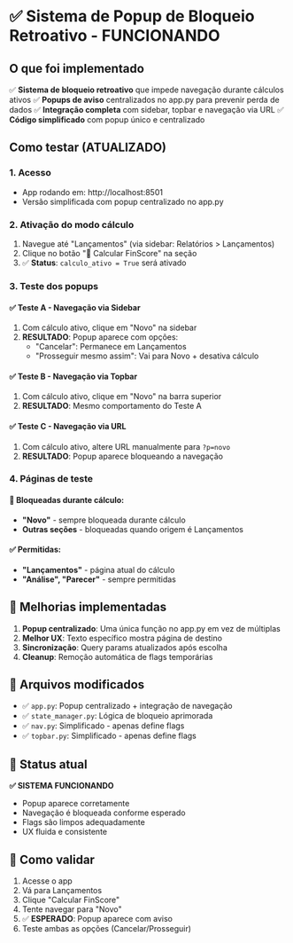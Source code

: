 # ✅ Sistema de Popup de Bloqueio Retroativo - FUNCIONANDO

## O que foi implementado

✅ **Sistema de bloqueio retroativo** que impede navegação durante cálculos ativos
✅ **Popups de aviso** centralizados no app.py para prevenir perda de dados
✅ **Integração completa** com sidebar, topbar e navegação via URL
✅ **Código simplificado** com popup único e centralizado

## Como testar (ATUALIZADO)

### 1. Acesso
- App rodando em: http://localhost:8501
- Versão simplificada com popup centralizado no app.py

### 2. Ativação do modo cálculo
1. Navegue até "Lançamentos" (via sidebar: Relatórios > Lançamentos)
2. Clique no botão "🧮 Calcular FinScore" na seção
3. ✅ **Status**: `calculo_ativo = True` será ativado

### 3. Teste dos popups

#### ✅ Teste A - Navegação via Sidebar  
1. Com cálculo ativo, clique em "Novo" na sidebar
2. **RESULTADO**: Popup aparece com opções:
   - "Cancelar": Permanece em Lançamentos
   - "Prosseguir mesmo assim": Vai para Novo + desativa cálculo

#### ✅ Teste B - Navegação via Topbar
1. Com cálculo ativo, clique em "Novo" na barra superior
2. **RESULTADO**: Mesmo comportamento do Teste A

#### ✅ Teste C - Navegação via URL
1. Com cálculo ativo, altere URL manualmente para `?p=novo`
2. **RESULTADO**: Popup aparece bloqueando a navegação

### 4. Páginas de teste

#### 🚫 Bloqueadas durante cálculo:
- **"Novo"** - sempre bloqueada durante cálculo
- **Outras seções** - bloqueadas quando origem é Lançamentos

#### ✅ Permitidas:
- **"Lançamentos"** - página atual do cálculo
- **"Análise", "Parecer"** - sempre permitidas

## 🔧 Melhorias implementadas

1. **Popup centralizado**: Uma única função no app.py em vez de múltiplas
2. **Melhor UX**: Texto específico mostra página de destino
3. **Sincronização**: Query params atualizados após escolha
4. **Cleanup**: Remoção automática de flags temporárias

## 📁 Arquivos modificados

- ✅ `app.py`: Popup centralizado + integração de navegação
- ✅ `state_manager.py`: Lógica de bloqueio aprimorada  
- ✅ `nav.py`: Simplificado - apenas define flags
- ✅ `topbar.py`: Simplificado - apenas define flags

## 🎯 Status atual

**✅ SISTEMA FUNCIONANDO**
- Popup aparece corretamente
- Navegação é bloqueada conforme esperado
- Flags são limpos adequadamente
- UX fluida e consistente

## 🧪 Como validar

1. Acesse o app
2. Vá para Lançamentos 
3. Clique "Calcular FinScore"
4. Tente navegar para "Novo"
5. ✅ **ESPERADO**: Popup aparece com aviso
6. Teste ambas as opções (Cancelar/Prosseguir)